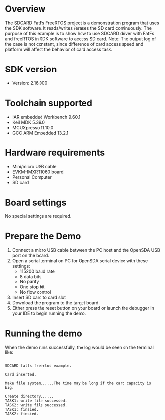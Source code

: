 Overview
========
The SDCARD FatFs FreeRTOS project is a demonstration program that uses the SDK software. It reads/writes
/erases the SD card continuously. The purpose of this example is to show how to use SDCARD driver
with FatFs and freeRTOS in SDK software to access SD card.
Note: The output log of the case is not constant, since difference of card access speed and platform will affect the behavior of card access task.

SDK version
===========
- Version: 2.16.000

Toolchain supported
===================
- IAR embedded Workbench  9.60.1
- Keil MDK  5.39.0
- MCUXpresso  11.10.0
- GCC ARM Embedded  13.2.1

Hardware requirements
=====================
- Mini/micro USB cable
- EVKM-IMXRT1060 board
- Personal Computer
- SD card

Board settings
==============
No special settings are required.

Prepare the Demo
================
1.  Connect a micro USB cable between the PC host and the OpenSDA USB port on the board.
2.  Open a serial terminal on PC for OpenSDA serial device with these settings:
    - 115200 baud rate
    - 8 data bits
    - No parity
    - One stop bit
    - No flow control
3.  Insert SD card to card slot
4.  Download the program to the target board.
5.  Either press the reset button on your board or launch the debugger in your IDE to begin running the demo.

Running the demo
================
When the demo runs successfully, the log would be seen on the terminal like:

~~~~~~~~~~~~~~~~~~~~~~~~~~~~~~~~~~~~~~~~~~~~~~~~~~~~~~~~~~~~~~~~~~~~~~~~~~~~~~~~~~~

SDCARD fatfs freertos example.

Card inserted.

Make file system......The time may be long if the card capacity is big.

Create directory......
TASK1: write file successed.
TASK2: write file successed.
TASK1: finsied.
TASK2: finsied.


~~~~~~~~~~~~~~~~~~~~~~~~~~~~~~~~~~~~~~~~~~~~~~~~~~~~~~~~~~~~~~~~~~~~~~~~~~~~~~~~~~~~~
